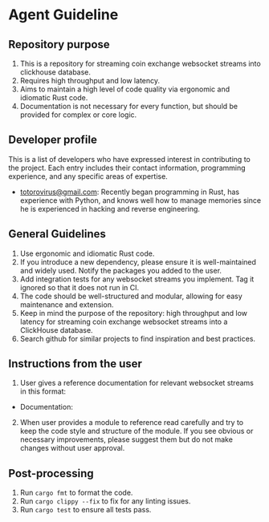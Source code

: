 # Agent Guideline

## Repository purpose

1. This is a repository for streaming coin exchange websocket streams into clickhouse database.
2. Requires high throughput and low latency.
3. Aims to maintain a high level of code quality via ergonomic and idiomatic Rust code.
4. Documentation is not necessary for every function, but should be provided for complex or core logic.

## Developer profile

This is a list of developers who have expressed interest in contributing to the project.
Each entry includes their contact information, programming experience, and any specific areas of expertise.

- totorovirus@gmail.com: Recently began programming in Rust, has experience with Python, and knows well how to manage memories
since he is experienced in hacking and reverse engineering.

## General Guidelines

1. Use ergonomic and idiomatic Rust code.
2. If you introduce a new dependency, please ensure it is well-maintained and widely used. Notify the packages you added to the user.
3. Add integration tests for any websocket streams you implement. Tag it ignored so that it does not run in CI.
4. The code should be well-structured and modular, allowing for easy maintenance and extension.
5. Keep in mind the purpose of the repository: high throughput and low latency for streaming coin exchange websocket streams into a ClickHouse database.
6. Search github for similar projects to find inspiration and best practices.

## Instructions from the user

1. User gives a reference documentation for relevant websocket streams in this format:
  - Documentation: <URL> <short description of the documentation>
2. When user provides a module to reference read carefully and try to keep the code style and structure of the module. If you see obvious or necessary improvements,
please suggest them but do not make changes without user approval.

## Post-processing

1. Run `cargo fmt` to format the code.
2. Run `cargo clippy --fix` to fix for any linting issues.
3. Run `cargo test` to ensure all tests pass.
